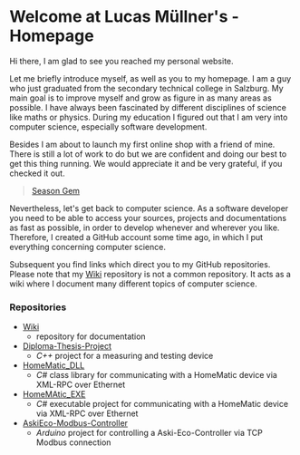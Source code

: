 # Welcome at Lucas Müllner's - Homepage

Hi there, I am glad to see you reached my personal website.

Let me briefly introduce myself, as well as you to my homepage. I am a guy who just graduated from the secondary technical college in Salzburg. My main goal is to improve myself and grow as figure in as many areas as possible. I have always been fascinated by different disciplines of science like maths or physics. During my education I figured out that I am very into computer science, especially software development.

Besides I am about to launch my first online shop with a friend of mine. There is still a lot of work to do but we are confident and doing our best to get this thing running.
We would appreciate it and be very grateful, if you checked it out.
> [Season Gem](www.seasongem.com)



Nevertheless, let's get back to computer science. As a software developer you need to be able to access your sources, projects and documentations as fast as possible, in order to develop whenever and wherever you like. Therefore, I created a GitHub account some time ago, in which I put everything concerning computer science.

Subsequent you find links which direct you to my GitHub repositories. Please note that my [Wiki](https://github.com/cleanCoder1999/Wiki) repository is not a common repository. It acts as a wiki where I document many different topics of computer science.

### Repositories

* [Wiki](https://github.com/cleanCoder1999/Wiki)
  * repository for documentation
* [Diploma-Thesis-Project](https://github.com/cleanCoder1999/Diploma-Thesis-Project)
  * _C++_ project for a measuring and testing device
* [HomeMatic_DLL](https://github.com/cleanCoder1999/HomeMatic_DLL)
  * _C#_ class library for communicating with a HomeMatic device via XML-RPC over Ethernet
* [HomeMAtic_EXE](https://github.com/cleanCoder1999/HomeMatic_EXE)
  * _C#_ executable project for communicating with a HomeMatic device via XML-RPC over Ethernet
* [AskiEco-Modbus-Controller](https://github.com/cleanCoder1999/AskiEco-Modbus-Controller)
  * _Arduino_ project for controlling a Aski-Eco-Controller via TCP Modbus connection
